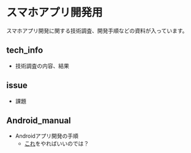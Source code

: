# スマホアプリ開発用
スマホアプリ開発に関する技術調査、開発手順などの資料が入っています。

## tech_info
- 技術調査の内容、結果

## issue
- 課題

## Android_manual
- Androidアプリ開発の手順
  - [これ](https://developer.android.com/courses/android-basics-compose/unit-1?hl=ja)をやればいいのでは？
